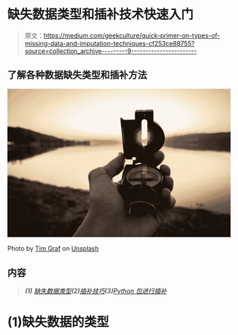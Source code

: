 # 缺失数据类型和插补技术快速入门

> 原文：<https://medium.com/geekculture/quick-primer-on-types-of-missing-data-and-imputation-techniques-cf253ce88755?source=collection_archive---------9----------------------->

## 了解各种数据缺失类型和插补方法

![](img/3b7f3d61f00e81a8c2c7618b15656093.png)

Photo by [Tim Graf](https://unsplash.com/@timgraf99?utm_source=medium&utm_medium=referral) on [Unsplash](https://unsplash.com?utm_source=medium&utm_medium=referral)

## 内容

> ***(1)*** [*缺失数据类型*](#41a0)***(2)***[*插补技巧*](#b4c3)***(3)***[*Python 包进行插补*](#021e)

# (1)缺失数据的类型